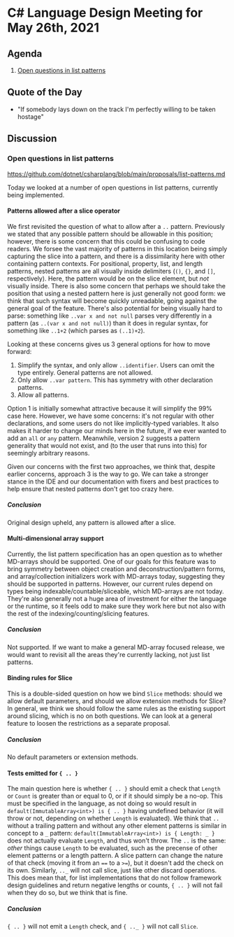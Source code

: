 # C# Language Design Meeting for May 26th, 2021

## Agenda

1. [Open questions in list patterns](#open-questions-in-list-patterns)

## Quote of the Day

- "If somebody lays down on the track I'm perfectly willing to be taken hostage"

## Discussion

### Open questions in list patterns

https://github.com/dotnet/csharplang/blob/main/proposals/list-patterns.md

Today we looked at a number of open questions in list patterns, currently being implemented.

#### Patterns allowed after a slice operator

We first revisited the question of what to allow after a `..` pattern. Previously we stated that any possible pattern
should be allowable in this position; however, there is some concern that this could be confusing to code readers. We
forsee the vast majority of patterns in this location being simply capturing the slice into a pattern, and there is a
dissimilarity here with other containing pattern contexts. For positional, property, list, and length patterns, nested
patterns are all visually inside delimiters (`()`, `{}`, and `[]`, respectively). Here, the pattern would be on the
slice element, but _not_ visually inside. There is also some concern that perhaps we should take the position that using
a nested pattern here is just generally not good form: we think that such syntax will become quickly unreadable, going
against the general goal of the feature. There's also potential for being visually hard to parse: something like
`..var x and not null` parses very differently in a pattern (as `..(var x and not null)`) than it does in regular syntax,
for something like `..1+2` (which parses as `(..1)+2`).

Looking at these concerns gives us 3 general options for how to move forward:

1. Simplify the syntax, and only allow `..identifier`. Users can omit the type entirely. General patterns are not allowed.
2. Only allow `..var pattern`. This has symmetry with other declaration patterns.
3. Allow all patterns.

Option 1 is initially somewhat attractive because it will simplify the 99% case here. However, we have some concerns: it's
not regular with other declarations, and some users do not like implicitly-typed variables. It also makes it harder to
change our minds here in the future, if we ever wanted to add an `all` or `any` pattern. Meanwhile, version 2 suggests
a pattern generality that would not exist, and (to the user that runs into this) for seemingly arbitrary reasons.

Given our concerns with the first two approaches, we think that, despite earlier concerns, approach 3 is the way to go.
We can take a stronger stance in the IDE and our documentation with fixers and best practices to help ensure that nested
patterns don't get too crazy here.

##### Conclusion

Original design upheld, any pattern is allowed after a slice.

#### Multi-dimensional array support

Currently, the list pattern specification has an open question as to whether MD-arrays should be supported. One of our
goals for this feature was to bring symmetry between object creation and deconstruction/pattern forms, and array/collection
initializers work with MD-arrays today, suggesting they should be supported in patterns. However, our current rules depend
on types being indexable/countable/sliceable, which MD-arrays are not today. They're also generally not a huge area of
investment for either the language or the runtime, so it feels odd to make sure they work here but not also with the rest of
the indexing/counting/slicing features.

##### Conclusion

Not supported. If we want to make a general MD-array focused release, we would want to revisit all the areas they're currently
lacking, not just list patterns.

#### Binding rules for Slice

This is a double-sided question on how we bind `Slice` methods: should we allow default parameters, and should we allow
extension methods for Slice? In general, we think we should follow the same rules as the existing support around slicing,
which is no on both questions. We can look at a general feature to loosen the restrictions as a separate proposal.

##### Conclusion

No default parameters or extension methods.

#### Tests emitted for `{ .. }`

The main question here is whether `{ .. }` should emit a check that `Length` or `Count` is greater than or equal to 0, or if it should
simply be a no-op. This must be specified in the language, as not doing so would result in 
`default(ImmutableArray<int>) is { .. }` having undefined behavior (it will throw or not, depending on whether `Length` is
evaluated). We think that `..` without a trailing pattern and without any other element patterns is similar in concept to a
`_` pattern: `default(ImmutableArray<int>) is { Length: _ }` does not actually evaluate `Length`, and thus won't throw.
The `..` is the same: _other_ things cause `Length` to be evaluated, such as the precense of other element patterns or a
length pattern. A slice pattern can change the nature of that check (moving it from an `==` to a `>=`), but it doesn't add
the check on its own. Similarly, `.._` will not call slice, just like other discard operations. This does mean that, for
list implementations that do not follow framework design guidelines and return negative lengths or counts, `{ .. }` will not
fail when they do so, but we think that is fine.

##### Conclusion

`{ .. }` will not emit a `Length` check, and `{ .._ }` will not call `Slice`.
